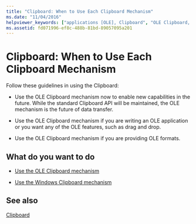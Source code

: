 ```yaml
---
title: "Clipboard: When to Use Each Clipboard Mechanism"
ms.date: "11/04/2016"
helpviewer_keywords: ["applications [OLE], Clipboard", "OLE Clipboard, guidelines", "Clipboard [MFC], mechanisms", "OLE Clipboard, formats", "formats [MFC], Clipboard for OLE", "Clipboard [MFC], formats"]
ms.assetid: fd071996-ef8c-488b-81bd-89057095a201
---
```

# Clipboard: When to Use Each Clipboard Mechanism

Follow these guidelines in using the Clipboard:

- Use the OLE Clipboard mechanism now to enable new capabilities in the future. While the standard Clipboard API will be maintained, the OLE mechanism is the future of data transfer.

- Use the OLE Clipboard mechanism if you are writing an OLE application or you want any of the OLE features, such as drag and drop.

- Use the OLE Clipboard mechanism if you are providing OLE formats.

## What do you want to do

- [Use the OLE Clipboard mechanism](clipboard-using-the-ole-clipboard-mechanism.md)

- [Use the Windows Clipboard mechanism](clipboard-using-the-windows-clipboard.md)

## See also

[Clipboard](clipboard.md)

